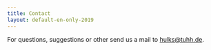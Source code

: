 ```yaml
---
title: Contact
layout: default-en-only-2019
---
```


For questions, suggestions or other send us a mail to <a href="mailto:hulks@tuhh.de">hulks@tuhh.de</a>.
